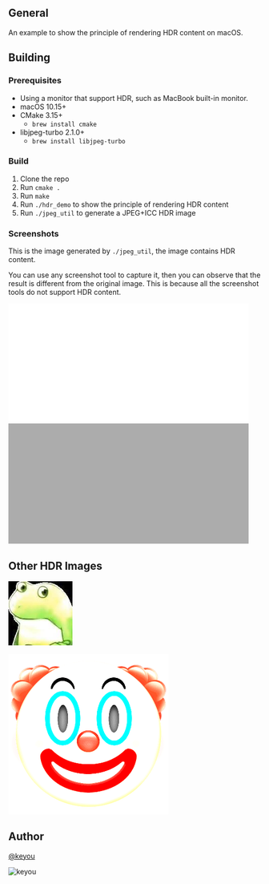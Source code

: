 ## General
An example to show the principle of rendering HDR content on macOS.

## Building

### Prerequisites

- Using a monitor that support HDR, such as MacBook built-in monitor.
- macOS 10.15+
- CMake 3.15+
  - `brew install cmake`
- libjpeg-turbo 2.1.0+
  - `brew install libjpeg-turbo`

### Build

1. Clone the repo
2. Run `cmake .`
3. Run `make`
4. Run `./hdr_demo` to show the principle of rendering HDR content
5. Run `./jpeg_util` to generate a JPEG+ICC HDR image

### Screenshots

This is the image generated by `./jpeg_util`, the image contains HDR content.

You can use any screenshot tool to capture it, then you can observe that the
result is different from the original image. This is because all the screenshot
tools do not support HDR content.

![screenshot](./hdr_rec2020_pq.jpg)

## Other HDR Images

![hdr+jpg](./hdr_frog.jpeg)

![hdr+png](./hdr_clown.png)

## Author
 [@keyou](https://github.com/keyou)

![keyou](https://avatars.githubusercontent.com/u/1212025?v=4)
